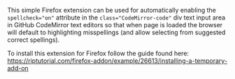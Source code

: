 This simple Firefox extension can be used for automatically enabling the `spellcheck="on"` attribute in the `class="CodeMirror-code"` div text input area in GitHub CodeMirror text editors so that when page is loaded the browser will default to highlighting misspellings (and allow selecting from suggested correct spellings).

To install this extension for Firefox follow the guide found here:
https://riptutorial.com/firefox-addon/example/26613/installing-a-temporary-add-on

